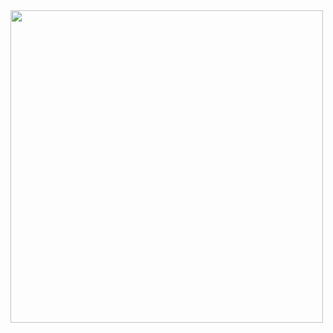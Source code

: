 <img src="https://kriyatec.com/wp-content/uploads/2020/05/chatbot2.jpeg" width="500" height="500">

